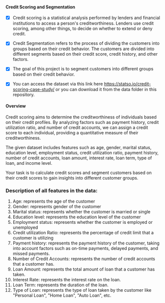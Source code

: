 
#### Credit Scoring and Segmentation

- [x] Credit scoring is a statistical analysis performed by lenders and financial institutions to access a person's creditworthiness. Lenders use credit scoring, among other things, to decide on whether to extend or deny credit.

- [x] Credit Segmentation refers to the process of dividing the customers into groups based on their credit behavior. The customers are divided into different segments based on their credit score, credit history, and other factors.

- [x] The goal of this project is to segment customers into different groups based on their credit behavior.

- [x] You can access the dataset via this link here https://statso.io/credit-scoring-case-study/
or you can download it from the data folder in this repository.

#### Overview

Credit scoring aims to determine the creditworthiness of individuals based on their credit profiles. By analyzing factors such as payment history, credit utilization ratio, and number of credit accounts, we can assign a credit score to each individual, providing a quantitative measure of their creditworthiness.

The given dataset includes features such as age, gender, marital status, education level, employment status, credit utilization ratio, payment history, number of credit accounts, loan amount, interest rate, loan term, type of loan, and income level.

Your task is to calculate credit scores and segment customers based on their credit scores to gain insights into different customer groups.


### Description of all features in the data:

1. Age: represents the age of the customer
2. Gender: represents gender of the customer
3. Marital status: represents whether the customer is married or single
4. Education level: represents the education level of the customer
5. Employment status: represents whether the customer is employed or unemployed
6. Credit utilization Ratio: represents the percentage of credit limit that a customer is utilizing
7. Payment history: represents the payment history of the customer, taking into account factors such as on-time payments, delayed payments, and missed payments.
8. Number of Credit Accounts: represents the number of credit accounts that a customer has.
9. Loan Amount: represents the total amount of loan that a customer has taken.
10. Interest Rate: represents the interest rate on the loan.
11. Loan Term: represents the duration of the loan.
12. Type of Loan: represents the type of loan taken by the customer like "Personal Loan", "Home Loan", "Auto Loan", etc.